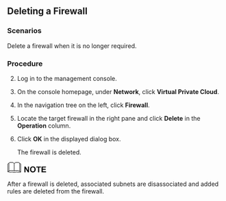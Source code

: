 ## Deleting a Firewall
### Scenarios

Delete a firewall when it is no longer required.

### Procedure

2.  Log in to the management console.

3.  On the console homepage, under **Network**, click **Virtual Private Cloud**.

4.  In the navigation tree on the left, click **Firewall**.

5.  Locate the target firewall in the right pane and click **Delete** in the
    **Operation** column.

6.  Click **OK** in the displayed dialog box.

	The firewall is deleted.

![](figure/NOTE.png)

After a firewall is deleted, associated subnets are disassociated and added rules are deleted from the firewall.
